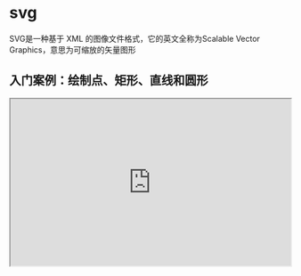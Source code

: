 # svg

SVG是一种基于 XML 的图像文件格式，它的英文全称为Scalable Vector Graphics，意思为可缩放的矢量图形

## 入门案例：绘制点、矩形、直线和圆形

<iframe 
  src="https://www.youbaobao.xyz/datav-res/examples/test-svg.html"
  width="100%"
  height="300"
/>

::: details
```html
<!DOCTYPE html>
<html>
  <head>
  </head>
  <body>
    <svg width="800" height="800">
      <rect
        width="50"
        height="50"
        style="fill:red;stroke-width:0;stroke:rgb(0,0,0);"
      />
      <line 
        x1="100" 
        y1="100" 
        x2="250" 
        y2="75"
        style="stroke:blue;stroke-width:1"
      />
      <line 
        x1="250" 
        y1="75" 
        x2="300" 
        y2="100"
        style="stroke:blue;stroke-width:1"
      />
      <circle 
        cx="200" 
        cy="200" 
        r="50" 
        stroke="green"
        stroke-width="2" 
        fill="red"
      />
      <line 
        x1="300" 
        y1="300" 
        x2="301" 
        y2="301"
        style="stroke:red;stroke-width:1"
      />
    </svg>
  </body>
</html>
```
:::

> 思考：你能否总结出 svg 绘图的流程？
::: details
1. 编写 svg 标签，指定宽高
2. 编写 svg 绘图标签
3. 编写绘图属性和样式
:::

::: tip
[svg 参考手册](https://www.w3school.com.cn/svg/svg_reference.asp)
:::

